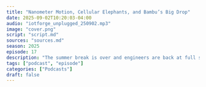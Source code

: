 ```yaml
---
title: "Nanometer Motion, Cellular Elephants, and Bambu’s Big Drop"
date: 2025-09-02T10:20:03-04:00
audio: "iotforge_unplugged_250902.mp3"
image: "cover.png"
script: "script.md"
sources: "sources.md"
season: 2025
episode: 17
description: "The summer break is over and engineers are back at full speed, which means this episode is packed with stories from every corner of IoT. We start with an open-source 3D motion platform that somehow squeezes 50-nanometer precision out of 3D-printed parts and cheap NEMA-17 motors, a perfect showcase of what community engineering can achieve. Then we shift to the microscopic world, where researchers in Slovenia managed to 3D-print a tiny elephant inside a living cell using two-photon polymerization — part science fiction, part science fact. On the more practical side, Bambu Lab has unveiled its biggest single-nozzle printer yet, the H2S, capable of handling engineering plastics with speed and precision, while teasing its colorful future with the wireless H2C system. And to round things out, the latest ESPHome release brings nRF52 support on Zephyr RTOS and ESP-NOW mesh networking, opening new doors for low-power Bluetooth devices and resilient sensor networks. From nanometer motion to home automation, this episode delivers a full spectrum of engineering inspiration."
tags: ["podcast", "episode"]
categories: ["Podcasts"]
draft: false
---
```

